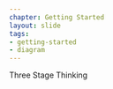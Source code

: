 ```yaml
---
chapter: Getting Started
layout: slide
tags:
- getting-started
- diagram
---
```


Three Stage Thinking
